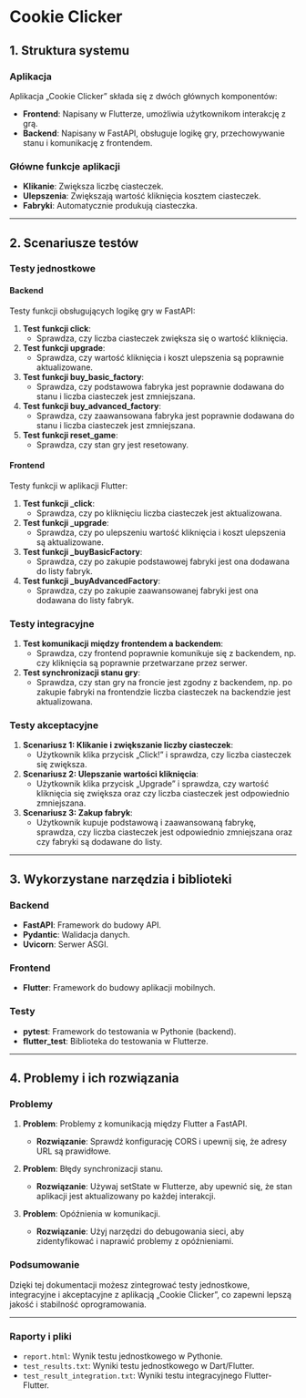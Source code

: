 # Cookie Clicker

## 1. Struktura systemu

### Aplikacja

Aplikacja „Cookie Clicker” składa się z dwóch głównych komponentów:
- **Frontend**: Napisany w Flutterze, umożliwia użytkownikom interakcję z grą.
- **Backend**: Napisany w FastAPI, obsługuje logikę gry, przechowywanie stanu i komunikację z frontendem.

### Główne funkcje aplikacji
- **Klikanie**: Zwiększa liczbę ciasteczek.
- **Ulepszenia**: Zwiększają wartość kliknięcia kosztem ciasteczek.
- **Fabryki**: Automatycznie produkują ciasteczka.

---

## 2. Scenariusze testów

### Testy jednostkowe

#### Backend
Testy funkcji obsługujących logikę gry w FastAPI:
1. **Test funkcji click**:
   - Sprawdza, czy liczba ciasteczek zwiększa się o wartość kliknięcia.
2. **Test funkcji upgrade**:
   - Sprawdza, czy wartość kliknięcia i koszt ulepszenia są poprawnie aktualizowane.
3. **Test funkcji buy_basic_factory**:
   - Sprawdza, czy podstawowa fabryka jest poprawnie dodawana do stanu i liczba ciasteczek jest zmniejszana.
4. **Test funkcji buy_advanced_factory**:
   - Sprawdza, czy zaawansowana fabryka jest poprawnie dodawana do stanu i liczba ciasteczek jest zmniejszana.
5. **Test funkcji reset_game**:
   - Sprawdza, czy stan gry jest resetowany.

#### Frontend
Testy funkcji w aplikacji Flutter:
1. **Test funkcji _click**:
   - Sprawdza, czy po kliknięciu liczba ciasteczek jest aktualizowana.
2. **Test funkcji _upgrade**:
   - Sprawdza, czy po ulepszeniu wartość kliknięcia i koszt ulepszenia są aktualizowane.
3. **Test funkcji _buyBasicFactory**:
   - Sprawdza, czy po zakupie podstawowej fabryki jest ona dodawana do listy fabryk.
4. **Test funkcji _buyAdvancedFactory**:
   - Sprawdza, czy po zakupie zaawansowanej fabryki jest ona dodawana do listy fabryk.

### Testy integracyjne
1. **Test komunikacji między frontendem a backendem**:
   - Sprawdza, czy frontend poprawnie komunikuje się z backendem, np. czy kliknięcia są poprawnie przetwarzane przez serwer.
2. **Test synchronizacji stanu gry**:
   - Sprawdza, czy stan gry na froncie jest zgodny z backendem, np. po zakupie fabryki na frontendzie liczba ciasteczek na backendzie jest aktualizowana.

### Testy akceptacyjne
1. **Scenariusz 1: Klikanie i zwiększanie liczby ciasteczek**:
   - Użytkownik klika przycisk „Click!” i sprawdza, czy liczba ciasteczek się zwiększa.
2. **Scenariusz 2: Ulepszanie wartości kliknięcia**:
   - Użytkownik klika przycisk „Upgrade” i sprawdza, czy wartość kliknięcia się zwiększa oraz czy liczba ciasteczek jest odpowiednio zmniejszana.
3. **Scenariusz 3: Zakup fabryk**:
   - Użytkownik kupuje podstawową i zaawansowaną fabrykę, sprawdza, czy liczba ciasteczek jest odpowiednio zmniejszana oraz czy fabryki są dodawane do listy.

---

## 3. Wykorzystane narzędzia i biblioteki

### Backend
- **FastAPI**: Framework do budowy API.
- **Pydantic**: Walidacja danych.
- **Uvicorn**: Serwer ASGI.

### Frontend
- **Flutter**: Framework do budowy aplikacji mobilnych.

### Testy
- **pytest**: Framework do testowania w Pythonie (backend).
- **flutter_test**: Biblioteka do testowania w Flutterze.

---

## 4. Problemy i ich rozwiązania

### Problemy

1. **Problem**: Problemy z komunikacją między Flutter a FastAPI.
   - **Rozwiązanie**: Sprawdź konfigurację CORS i upewnij się, że adresy URL są prawidłowe.

2. **Problem**: Błędy synchronizacji stanu.
   - **Rozwiązanie**: Używaj setState w Flutterze, aby upewnić się, że stan aplikacji jest aktualizowany po każdej interakcji.

3. **Problem**: Opóźnienia w komunikacji.
   - **Rozwiązanie**: Użyj narzędzi do debugowania sieci, aby zidentyfikować i naprawić problemy z opóźnieniami.

### Podsumowanie

Dzięki tej dokumentacji możesz zintegrować testy jednostkowe, integracyjne i akceptacyjne z aplikacją „Cookie Clicker”, co zapewni lepszą jakość i stabilność oprogramowania.

---

### Raporty i pliki

- `report.html`: Wynik testu jednostkowego w Pythonie.
- `test_results.txt`: Wyniki testu jednostkowego w Dart/Flutter.
- `test_result_integration.txt`: Wyniki testu integracyjnego Flutter-Flutter.
